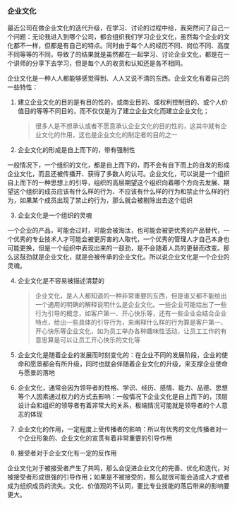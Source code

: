 ### 企业文化

最近公司在做企业文化的迭代升级，在学习、讨论的过程中给，我突然问了自己一个问题：无论我进入到哪个公司，都会组织我们学习企业文化，虽然每个企业的文化都不一样，但都是有自己的特点。同时由于每个人的经历不同、岗位不同、高度不同等等的不同，导致了的结果就是虽然都在一起学习、讨论企业文化，都是在一个讲师的分享下去学习，但是每个人的收货和认知还是各不相同。

企业文化是一种人人都能够感觉得到、人人又说不清的东西。企业文化有着自己的一些特性：

1. 建立企业文化的目的是有目的性的，或商业目的、或权利控制目的、或个人价值目的等等不同目的，而不仅仅是为了建立企业文化而建立企业文化；
   
    > 很多人是不想承认或者不愿意承认企业文化的目的性的，这其中就有企业文化的作用，这也是企业文化的制定者的目的之一

2. 企业文化的形成是自上而下的，带有强制性

一般情况下，一个组织的文化，都是自上而下的，而不会有自下而上的自发的形成企业文化，而且还被传播开、获得了多数人的认可。企业文化，可以说是一个组织自上而下的一种思想上的引导，组织的高层期望这个组织向着哪个方向去发展、期望这个组织的成员应该有什么样的行为、不应该有什么样的行为和禁止什么样的行为，如果某个成员出现了禁止的行为，那么就会被剔除出去这个组织

3. 企业文化是一个组织的灵魂

一个企业的产品，可能会过时，可能会被淘汰，也可能会被更优秀的产品替代，一个优秀的专业技术人才可能会被更厉害的人取代，一个优秀的管理人才自己本身也可能更换，但是一个组织中表现出来的一鼓劲，是不会随着人员的更替而改变。那么这鼓劲就是企业文化，就是会被传承的企业文化。所以说企业文化是一个企业的灵魂。

4. 企业文化是不容易被描述清楚的

    > 企业文化，是人人都知道的一种非常重要的东西，但是谁又都不能给出一个通用的明确的解释说明什么是企业文化。一些企业可能给出了一些行为引导的概念，如客户第一、开心快乐等，还有一些企业会结合企业特点，给出一些具体的引导行为，来阐释什么样的行为算是客户第一、开心快乐等企业文化，如为员工举办各种趣味性活动，让员工工作的有意思算是可以让员工开心快乐的文化等

5. 企业文化是随着企业的发展而时刻变化的：在企业不同的发展阶段，企业的使命和愿景都会有所升级，同时也就会伴随着企业文化的升级，来支撑企业使命与愿景的落地

6. 企业文化，通常会因为领导者的性格、学识、经历、感情、能力、品德、思想等个人因素通过权力的方式去影响：一般情况下企业文化是自上而下的，顶层设计会和组织的领导者有着非常大的关系，极端情况可能就是领导者的个人意志的体现

7. 企业文化的作用，一定程度上受传播者的影响：所以有优秀的文化传播者对一个企业形象的、企业文化的宣贯有着非常重要的引导作用

8. 接受者对于企业文化有一定的反作用

企业文化对于被接受者产生了共鸣，那么会促进企业文化的完善、优化和迭代，对被接受者形成很强的引导作用；如果是不被接受的，那么就很可能会造成人才或者成为组织成员的流失。文化、价值观的不认同，要比专业技能的落后带来的影响要更大。